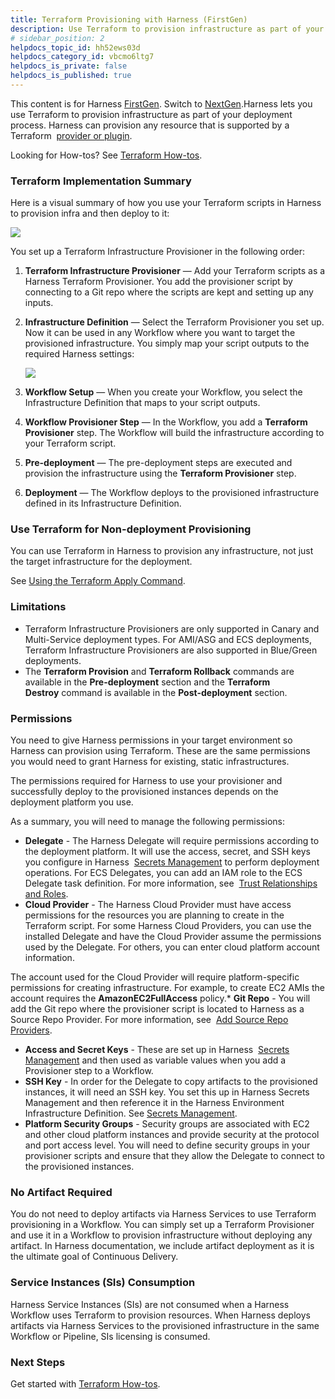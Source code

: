 ```yaml
---
title: Terraform Provisioning with Harness (FirstGen)
description: Use Terraform to provision infrastructure as part of your deployment process.
# sidebar_position: 2
helpdocs_topic_id: hh52ews03d
helpdocs_category_id: vbcmo6ltg7
helpdocs_is_private: false
helpdocs_is_published: true
---
```


This content is for Harness [FirstGen](../../../../getting-started/harness-first-gen-vs-harness-next-gen.md). Switch to [NextGen](https://docs.harness.io/article/w6i5f7cpc9).Harness lets you use Terraform to provision infrastructure as part of your deployment process. Harness can provision any resource that is supported by a Terraform  [provider or plugin](https://www.terraform.io/docs/configuration/providers.html).

Looking for How-tos? See [Terraform How-tos](../../terraform-category/terrform-provisioner.md).

### Terraform Implementation Summary

Here is a visual summary of how you use your Terraform scripts in Harness to provision infra and then deploy to it:

![](./static/terraform-provisioning-with-harness-21.png)

You set up a Terraform Infrastructure Provisioner in the following order:

1. **Terraform Infrastructure Provisioner** — Add your Terraform scripts as a Harness Terraform Provisioner. You add the provisioner script by connecting to a Git repo where the scripts are kept and setting up any inputs.
2. **​Infrastructure Definition** — Select the Terraform Provisioner you set up. Now it can be used in any Workflow where you want to target the provisioned infrastructure. You simply map your script outputs to the required Harness settings:

   [![](./static/terraform-provisioning-with-harness-22.png)](./static/terraform-provisioning-with-harness-22.png)

3. **Workflow Setup** — When you create your Workflow, you select the Infrastructure Definition that maps to your script outputs.
4. **Workflow Provisioner Step** — In the Workflow, you add a **Terraform Provisioner** step. The Workflow will build the infrastructure according to your Terraform script.
5. **Pre-deployment** — The pre-deployment steps are executed and provision the infrastructure using the **Terraform Provisioner** step.
6. **Deployment** — The Workflow deploys to the provisioned infrastructure defined in its Infrastructure Definition.

### Use Terraform for Non-deployment Provisioning

You can use Terraform in Harness to provision any infrastructure, not just the target infrastructure for the deployment.

See [Using the Terraform Apply Command](../../terraform-category/using-the-terraform-apply-command.md).

### Limitations

* Terraform Infrastructure Provisioners are only supported in Canary and Multi-Service deployment types. For AMI/ASG and ECS deployments, Terraform Infrastructure Provisioners are also supported in Blue/Green deployments.
* The **Terraform Provision** and **Terraform Rollback** commands are available in the **Pre-deployment** section and the **Terraform Destroy** command is available in the **Post-deployment** section.

### Permissions

You need to give Harness permissions in your target environment so Harness can provision using Terraform. These are the same permissions you would need to grant Harness for existing, static infrastructures.

The permissions required for Harness to use your provisioner and successfully deploy to the provisioned instances depends on the deployment platform you use.

As a summary, you will need to manage the following permissions:

* **Delegate** - The Harness Delegate will require permissions according to the deployment platform. It will use the access, secret, and SSH keys you configure in Harness  [Secrets Management](../../../firstgen-platform/security/secrets-management/secret-management.md) to perform deployment operations. For ECS Delegates, you can add an IAM role to the ECS Delegate task definition. For more information, see  [Trust Relationships and Roles](../../aws-deployments/ecs-deployment/harness-ecs-delegate.md#trust-relationships-and-roles).
* **Cloud Provider** - The Harness Cloud Provider must have access permissions for the resources you are planning to create in the Terraform script. For some Harness Cloud Providers, you can use the installed Delegate and have the Cloud Provider assume the permissions used by the Delegate. For others, you can enter cloud platform account information.

The account used for the Cloud Provider will require platform-specific permissions for creating infrastructure. For example, to create EC2 AMIs the account requires the **AmazonEC2FullAccess** policy.* **Git Repo** - You will add the Git repo where the provisioner script is located to Harness as a Source Repo Provider. For more information, see  [Add Source Repo Providers](../../../firstgen-platform/account/manage-connectors/add-source-repo-providers.md).
* **Access and Secret Keys** - These are set up in Harness  [Secrets Management](../../../firstgen-platform/security/secrets-management/secret-management.md) and then used as variable values when you add a Provisioner step to a Workflow.
* **SSH Key** - In order for the Delegate to copy artifacts to the provisioned instances, it will need an SSH key. You set this up in Harness Secrets Management and then reference it in the Harness Environment Infrastructure Definition. See [Secrets Management](../../../firstgen-platform/security/secrets-management/secret-management.md).
* **Platform Security Groups** - Security groups are associated with EC2 and other cloud platform instances and provide security at the protocol and port access level. You will need to define security groups in your provisioner scripts and ensure that they allow the Delegate to connect to the provisioned instances.

### No Artifact Required

You do not need to deploy artifacts via Harness Services to use Terraform provisioning in a Workflow. You can simply set up a Terraform Provisioner and use it in a Workflow to provision infrastructure without deploying any artifact. In Harness documentation, we include artifact deployment as it is the ultimate goal of Continuous Delivery.

### Service Instances (SIs) Consumption

Harness Service Instances (SIs) are not consumed when a Harness Workflow uses Terraform to provision resources. When Harness deploys artifacts via Harness Services to the provisioned infrastructure in the same Workflow or Pipeline, SIs licensing is consumed.

### Next Steps

Get started with [Terraform How-tos](../../terraform-category/terrform-provisioner.md).

